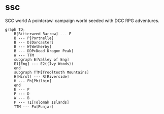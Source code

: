 # ssc
SCC world
A pointcrawl campaign world seeded with DCC RPG adventures.

```mermaid
graph TD;
    B[Bitterweed Barrow] --- E
    B --- P[Portnelle]
    B --- D[Dorcaster]
    B --- W[Wetherby]
    B --- DDP>Dead Dragon Peak]
    W --- TTM
    subgraph E[Valley of Eng]
    E1[Eng] --- E2((Ivy Woods))
    end
    subgraph TTM[Trooltooth Mountains]
    H[Hirot] --- R[Riverside]
    H --- Ph[Philbin]
    end
    E --- P
    P --- D
    W --- B
    P --- TI[Tolomak Islands]
    TTM --- Pu[Punjar]
